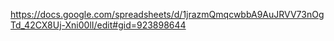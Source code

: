 https://docs.google.com/spreadsheets/d/1jrazmQmqcwbbA9AuJRVV73nOgTd_42CX8Uj-Xni00lI/edit#gid=923898644
